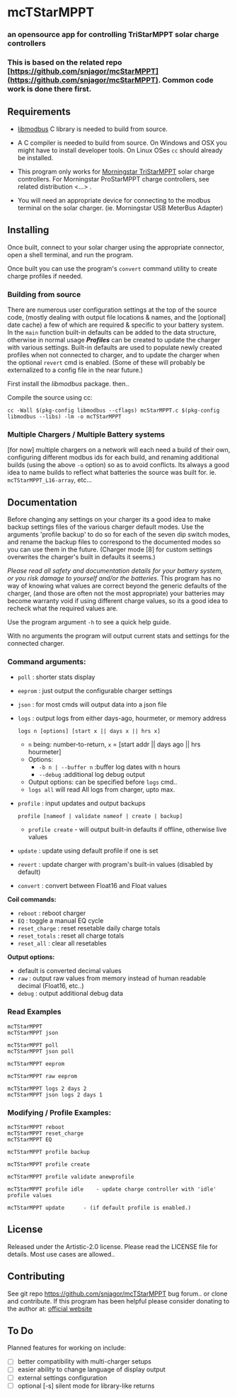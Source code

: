 mcTStarMPPT 
===========

### an opensource app for controlling TriStarMPPT solar charge controllers

### This is based on the related repo [https://github.com/snjagor/mcStarMPPT](https://github.com/snjagor/mcStarMPPT). Common code work is done there first.

## Requirements

* [libmodbus](http://www.libmodbus.org) C library is needed to build from source. 

* A C compiler is needed to build from source. On Windows and OSX you might have to install
developer tools. On Linux OSes `cc` should already be installed.

* This program only works for [Morningstar TriStarMPPT](https://www.morningstarcorp.com/) 
solar charge controllers. For Morningstar ProStarMPPT charge controllers, see related 
distribution <...> .

* You will need an appropriate device for connecting to the modbus terminal on the 
solar charger. (ie. Morningstar USB MeterBus Adapter)


## Installing

Once built, connect to your solar charger using the appropriate connector, open a shell terminal,
and run the program.

Once built you can use the program's `convert` command utility to create charge profiles if needed.

### Building from source

There are numerous user configuration settings at the top of the source code, (mostly dealing with
output file locations & names, and the [optional] date cache) a few of which are required & specific 
to your battery system. In the `main` function built-in defaults can be added to the data structure, 
otherwise in normal usage **_Profiles_** can be created to update the charger with various settings. 
Built-in defaults are used to populate newly created profiles when not connected to charger, and to
update the charger when the optional `revert` cmd is enabled.
(Some of these will probably be externalized to a config file in the near future.)

First install the *libmodbus* package. then..

Compile the source using cc:

```
cc -Wall $(pkg-config libmodbus --cflags) mcStarMPPT.c $(pkg-config libmodbus --libs) -lm -o mcTStarMPPT
```

### Multiple Chargers / Multiple Battery systems

[for now] multiple chargers on a network will each need a build of their own, configuring different modbus 
ids for each build, and renaming additional builds (using the above `-o` option) so as to avoid conflicts.
Its always a good idea to name builds to reflect what batteries the source was built for. 
ie. `mcTStarMPPT_L16-array`, etc...


## Documentation

Before changing any settings on your charger its a good idea to make backup settings files of 
the various charger default modes. Use the arguments 'profile backup' to do so for each of the seven
dip switch modes, and rename the backup files to correspond to the documented modes so you can 
use them in the future. (Charger mode [8] for custom settings overwrites the charger's built in 
defaults it seems.)

*Please read all safety and documentation details for your battery system, or you risk damage to 
yourself and/or the batteries.* This program has no way of knowing what values are correct beyond 
the generic defaults of the charger, (and those are often not the most appropriate) your batteries 
may become warranty void if using different charge values, so its a good idea to recheck what the 
required values are. 

Use the program argument `-h` to see a quick help guide.

With no arguments the program will output current stats and settings for the connected charger. 

### Command arguments:

- `poll` : shorter stats display
- `eeprom` : just output the configurable charger settings
- `json` : for most cmds will output data into a json file

- `logs` : output logs from either days-ago, hourmeter, or memory address

	`logs n [options] [start x || days x || hrs x]`
	 -   `n` being: number-to-return, `x` = [start addr || days ago || hrs hourmeter]
	- Options: 
	  -	`-b n | --buffer n`  :buffer log dates with n hours
	  -	`--debug`  :additional log debug output
	- Output options: can be specified before `logs` cmd..
	- `logs all` will read All logs from charger, upto max.
	 
- `profile` : input updates and output backups

	`profile [nameof | validate nameof | create | backup]`
	 - `profile create` - will output built-in defaults if offline, otherwise live values

- `update` : update using default profile if one is set

- `revert` : update charger with program's built-in values (disabled by default)

- `convert` : convert between Float16 and Float values

**Coil commands:**
* `reboot` : reboot charger
* `EQ` : toggle a manual EQ cycle
* `reset_charge` : reset resetable daily charge totals
* `reset_totals` : reset all charge totals
* `reset_all` : clear all resetables 

**Output options:**
* default is converted decimal values
* `raw` : output raw values from memory instead of human readable decimal (Float16, etc..)
* `debug` : output additional debug data


### Read Examples
```
mcTStarMPPT
mcTStarMPPT json

mcTStarMPPT poll
mcTStarMPPT json poll

mcTStarMPPT eeprom

mcTStarMPPT raw eeprom

mcTStarMPPT logs 2 days 2
mcTStarMPPT json logs 2 days 1
```

### Modifying / Profile Examples:
```
mcTStarMPPT reboot
mcTStarMPPT reset_charge
mcTStarMPPT EQ

mcTStarMPPT profile backup

mcTStarMPPT profile create

mcTStarMPPT profile validate anewprofile

mcTStarMPPT profile idle	- update charge controller with 'idle' profile values

mcTStarMPPT update 		- (if default profile is enabled.)
```

## License

Released under the Artistic-2.0 license. Please read the LICENSE file for details.
Most use cases are allowed..


## Contributing

See git repo https://github.com/snjagor/mcTStarMPPT bug forum.. or clone and contribute.
If this program has been helpful please consider donating to the author at: [official website][]


## To Do

Planned features for working on include:
- [ ] better compatibility with multi-charger setups
- [ ] easier ability to change language of display output
- [ ] external settings configuration
- [ ] optional [-s] silent mode for library-like returns

[source code]: https://github.com/snjagor/mcTStarMPPT
[mcStarMPPT]: https://github.com/snjagor/mcStarMPPT
[official website]: https://www.centerflowing.com/#programs
